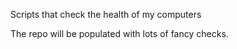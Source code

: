 Scripts that check the health of my computers

The repo will be populated with lots of fancy checks.

